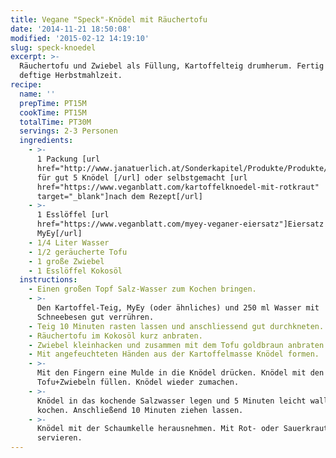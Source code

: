 ```yaml
---
title: Vegane "Speck"-Knödel mit Räuchertofu
date: '2014-11-21 18:50:08'
modified: '2015-02-12 14:19:10'
slug: speck-knoedel
excerpt: >-
  Räuchertofu und Zwiebel als Füllung, Kartoffelteig drumherum. Fertig ist die
  deftige Herbstmahlzeit.
recipe:
  name: ''
  prepTime: PT15M
  cookTime: PT15M
  totalTime: PT30M
  servings: 2-3 Personen
  ingredients:
    - >-
      1 Packung [url
      href="http://www.janatuerlich.at/Sonderkapitel/Produkte/Produkte/Portal.aspx?produktgruppe=1510&produkt=2845"]Kartoffel-Teig
      für gut 5 Knödel [/url] oder selbstgemacht [url
      href="https://www.veganblatt.com/kartoffelknoedel-mit-rotkraut"
      target="_blank"]nach dem Rezept[/url]
    - >-
      1 Esslöffel [url
      href="https://www.veganblatt.com/myey-veganer-eiersatz"]Eiersatz
      MyEy[/url]
    - 1/4 Liter Wasser
    - 1/2 geräucherte Tofu
    - 1 große Zwiebel
    - 1 Esslöffel Kokosöl
  instructions:
    - Einen großen Topf Salz-Wasser zum Kochen bringen.
    - >-
      Den Kartoffel-Teig, MyEy (oder ähnliches) und 250 ml Wasser mit
      Schneebesen gut verrühren.
    - Teig 10 Minuten rasten lassen und anschliessend gut durchkneten.
    - Räuchertofu im Kokosöl kurz anbraten.
    - Zwiebel kleinhacken und zusammen mit dem Tofu goldbraun anbraten.
    - Mit angefeuchteten Händen aus der Kartoffelmasse Knödel formen.
    - >-
      Mit den Fingern eine Mulde in die Knödel drücken. Knödel mit den
      Tofu+Zwiebeln füllen. Knödel wieder zumachen.
    - >-
      Knödel in das kochende Salzwasser legen und 5 Minuten leicht wallend
      kochen. Anschließend 10 Minuten ziehen lassen.
    - >-
      Knödel mit der Schaumkelle herausnehmen. Mit Rot- oder Sauerkraut heiß
      servieren.
---
```


[<!-- Image removed (no copyright): vegane-speckknödel.jpeg -->](https://www.veganblatt.com/i/vegane-speckknödel.jpeg)
